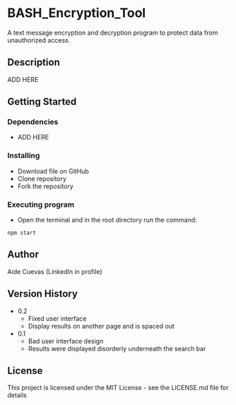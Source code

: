 # BASH_Encryption_Tool

A text message encryption and decryption program to protect data from unauthorized access.

## Description 

ADD HERE

## Getting Started

### Dependencies

* ADD HERE

### Installing

* Download file on GitHub
* Clone repository
* Fork the repository

### Executing program

* Open the terminal and in the root directory run the command:
```
npm start
```

## Author

Aide Cuevas (LinkedIn in profile)

## Version History

* 0.2
    * Fixed user interface
    * Display results on another page and is spaced out
* 0.1
    * Bad user interface design
    * Results were displayed disorderly underneath the search bar

## License

This project is licensed under the MIT License - see the LICENSE.md file for details
